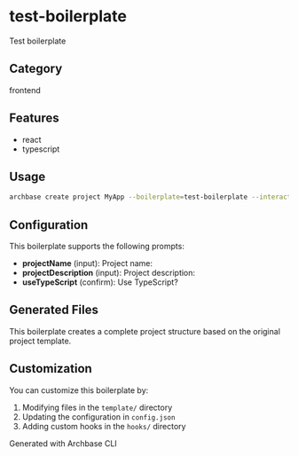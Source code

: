 # test-boilerplate

Test boilerplate

## Category
frontend

## Features
- react
- typescript

## Usage

```bash
archbase create project MyApp --boilerplate=test-boilerplate --interactive
```

## Configuration

This boilerplate supports the following prompts:

- **projectName** (input): Project name:
- **projectDescription** (input): Project description:
- **useTypeScript** (confirm): Use TypeScript?

## Generated Files

This boilerplate creates a complete project structure based on the original project template.

## Customization

You can customize this boilerplate by:
1. Modifying files in the `template/` directory
2. Updating the configuration in `config.json`
3. Adding custom hooks in the `hooks/` directory

Generated with Archbase CLI
